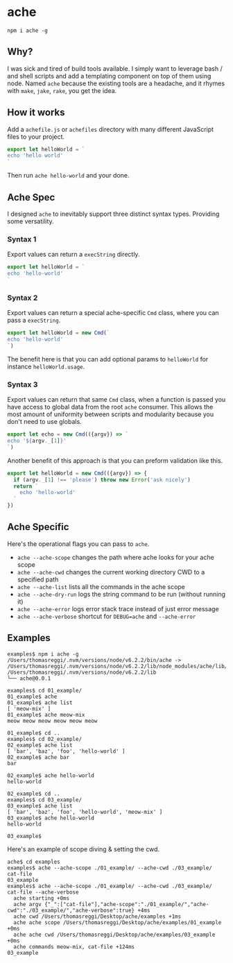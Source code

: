 # ache

```
npm i ache -g
```

## Why?

I was sick and tired of build tools available. I simply want to leverage bash / and shell scripts and add a templating component on top of them using node. Named `ache` because the existing tools are a headache, and it rhymes with `make`, `jake`, `rake`, you get the idea.

## How it works

Add a `achefile.js` or `achefiles` directory with many different JavaScript files to your project.

```js
export let helloWorld = `
echo 'hello world'
`
```

Then run `ache hello-world` and your done.

## Ache Spec

I designed `ache` to inevitably support three distinct syntax types. Providing some versatility.

### Syntax 1

Export values can return a `execString` directly.

```js
export let helloWorld = `
echo 'hello-world'
`
```

### Syntax 2

Export values can return a special ache-specific `Cmd` class, where you can pass a `execString`.

```js
export let helloWorld = new Cmd(`
echo 'hello-world'
`)
```

The benefit here is that you can add optional params to `helloWorld` for instance `helloWorld.usage`.

### Syntax 3

Export values can return that same `Cmd` class, when a function is passed you have access to global data from the root `ache` consumer. This allows the most amount of uniformity between scripts and modularity because you don't need to use globals.

```js
export let echo = new Cmd(({argv}) => `
echo '${argv._[1]}'
`)
```

Another benefit of this approach is that you can preform validation like this.

```js
export let helloWorld = new Cmd(({argv}) => {
  if (argv._[1] !== 'please') throw new Error('ask nicely')
  return `
    echo 'hello-world'
  `
})
```

## Ache Specific

Here's the operational flags you can pass to `ache`.

* `ache --ache-scope` changes the path where ache looks for your ache scope
* `ache --ache-cwd` changes the current working directory CWD to a specified path
* `ache --ache-list` lists all the commands in the ache scope
* `ache --ache-dry-run` logs the string command to be run (without running it)
* `ache --ache-error` logs error stack trace instead of just error message
* `ache --ache-verbose` shortcut for `DEBUG=ache` and `--ache-error`

## Examples

```
examples$ npm i ache -g
/Users/thomasreggi/.nvm/versions/node/v6.2.2/bin/ache -> /Users/thomasreggi/.nvm/versions/node/v6.2.2/lib/node_modules/ache/lib/bin.js
/Users/thomasreggi/.nvm/versions/node/v6.2.2/lib
└── ache@0.0.1

examples$ cd 01_example/
01_example$ ache
01_example$ ache list
[ 'meow-mix' ]
01_example$ ache meow-mix
meow meow meow meow meow meow

01_example$ cd ..
examples$ cd 02_example/
02_example$ ache list
[ 'bar', 'baz', 'foo', 'hello-world' ]
02_example$ ache bar
bar

02_example$ ache hello-world
hello-world

02_example$ cd ..
examples$ cd 03_example/
03_example$ ache list
[ 'bar', 'baz', 'foo', 'hello-world', 'meow-mix' ]
03_example$ ache hello-world
hello-world

03_example$
```

Here's an example of scope diving & setting the cwd.

```
ache$ cd examples
examples$ ache --ache-scope ./01_example/ --ache-cwd ./03_example/ cat-file
03_example
examples$ ache --ache-scope ./01_example/ --ache-cwd ./03_example/ cat-file --ache-verbose
  ache starting +0ms
  ache argv {"_":["cat-file"],"ache-scope":"./01_example/","ache-cwd":"./03_example/","ache-verbose":true} +4ms
  ache cwd /Users/thomasreggi/Desktop/ache/examples +1ms
  ache ache scope /Users/thomasreggi/Desktop/ache/examples/01_example +0ms
  ache ache cwd /Users/thomasreggi/Desktop/ache/examples/03_example +0ms
  ache commands meow-mix, cat-file +124ms
03_example
```
